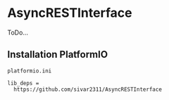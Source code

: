 # AsyncRESTInterface

ToDo...

## Installation PlatformIO

`platformio.ini`

```
lib_deps =
  https://github.com/sivar2311/AsyncRESTInterface
```
